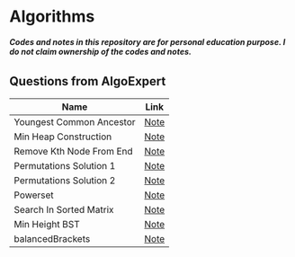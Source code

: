 # Algorithms
###### ***Codes and notes in this repository are for personal education purpose. I do not claim ownership of the codes and notes.***
## Questions from AlgoExpert 
Name                       | Link
---------------------------|------
 Youngest Common Ancestor  |[Note](https://github.com/jinmountain/Algorithms/blob/master/algoExpert/youngestCommonAncestor.py)
 Min Heap Construction     |[Note](https://github.com/jinmountain/Algorithms/blob/master/algoExpert/minHeapConstruction.py)
 Remove Kth Node From End  |[Note](https://github.com/jinmountain/Algorithms/blob/master/algoExpert/removeKthNodeFromEnd.py)
 Permutations Solution 1   |[Note](https://github.com/jinmountain/Algorithms/blob/master/algoExpert/permutations_sol1.py)
 Permutations Solution 2   |[Note](https://github.com/jinmountain/Algorithms/blob/master/algoExpert/permutations_sol2.py)
 Powerset                  |[Note](https://github.com/jinmountain/Algorithms/blob/master/algoExpert/powerset.py)
 Search In Sorted Matrix   |[Note](https://github.com/jinmountain/Algorithms/blob/master/algoExpert/searchInSortedMatrix.py)
 Min Height BST            |[Note](https://github.com/jinmountain/Algorithms/blob/master/algoExpert/minHeightBst.py)
 balancedBrackets          |[Note](https://github.com/jinmountain/Algorithms/blob/master/algoExpert/balancedBrackets.py)